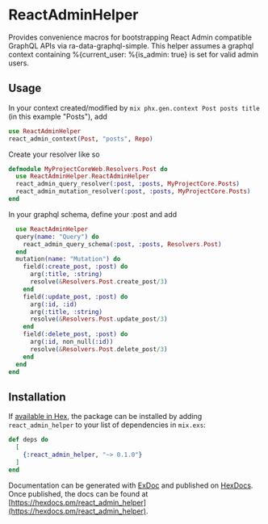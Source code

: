# ReactAdminHelper

Provides convenience macros for bootstrapping React Admin compatible GraphQL APIs via ra-data-graphql-simple.
This helper assumes a graphql context containing %{current_user: %{is_admin: true} is set for valid admin users.

## Usage

In your context created/modified by `mix phx.gen.context Post posts title` (in this example "Posts"), add 

```elixir
use ReactAdminHelper
react_admin_context(Post, "posts", Repo)
```

Create your resolver like so

```elixir
defmodule MyProjectCoreWeb.Resolvers.Post do
  use ReactAdminHelper.ReactAdminHelper
  react_admin_query_resolver(:post, :posts, MyProjectCore.Posts)
  react_admin_mutation_resolver(:post, :posts, MyProjectCore.Posts)
end
```

In your graphql schema, define your :post and add

```elixir
  use ReactAdminHelper
  query(name: "Query") do
    react_admin_query_schema(:post, :posts, Resolvers.Post)
  end
  mutation(name: "Mutation") do
    field(:create_post, :post) do
      arg(:title, :string)
      resolve(&Resolvers.Post.create_post/3)
    end    
    field(:update_post, :post) do
      arg(:id, :id)
      arg(:title, :string)
      resolve(&Resolvers.Post.update_post/3)
    end
    field(:delete_post, :post) do
      arg(:id, non_null(:id))      
      resolve(&Resolvers.Post.delete_post/3)
    end
  end
end
```

## Installation

If [available in Hex](https://hex.pm/docs/publish), the package can be installed
by adding `react_admin_helper` to your list of dependencies in `mix.exs`:

```elixir
def deps do
  [
    {:react_admin_helper, "~> 0.1.0"}
  ]
end
```

Documentation can be generated with [ExDoc](https://github.com/elixir-lang/ex_doc)
and published on [HexDocs](https://hexdocs.pm). Once published, the docs can
be found at [https://hexdocs.pm/react_admin_helper](https://hexdocs.pm/react_admin_helper).

